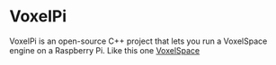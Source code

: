 # VoxelPi
VoxelPi is an open-source C++ project that lets you run a VoxelSpace engine on a Raspberry Pi. Like this one [VoxelSpace](https://github.com/s-macke/VoxelSpace)

